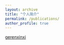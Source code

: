 ```yaml
---
layout: archive
title: "个人简介"
permalink: /publications/
author_profile: true
---
```

[gerenxinxi](/images/touxiang.png)           
